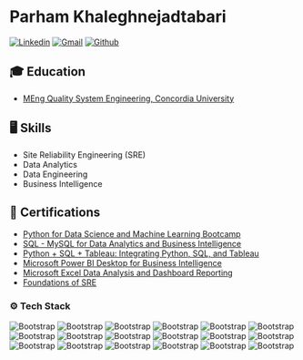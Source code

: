 # Parham Khaleghnejadtabari

[![Linkedin](https://img.shields.io/badge/-LinkedIn-blue?style=flat&logo=Linkedin&logoColor=white)](https://www.linkedin.com/in/parhamknt/)
[![Gmail](https://img.shields.io/badge/-Gmail-c14438?style=flat&logo=Gmail&logoColor=white)](mailto:parhamknt@gmail.com)
[![Github](https://img.shields.io/github/followers/Parhamknt?label=Follow&style=social)](https://github.com/ParhamKnt)

## 🎓 Education
- [MEng Quality System Engineering, Concordia University](https://concordia.ca)

## 🖥 Skills

- Site Reliability Engineering (SRE)
- Data Analytics
- Data Engineering
- Business Intelligence

## 🏅 Certifications
- [Python for Data Science and Machine Learning Bootcamp](https://www.udemy.com/certificate/UC-0cff1a31-5d77-4234-81e0-b03b2a63c028/)
- [SQL - MySQL for Data Analytics and Business Intelligence](https://www.udemy.com/certificate/UC-5e9cc915-edaf-4de8-ba93-5f332c3ac146/)
- [Python + SQL + Tableau: Integrating Python, SQL, and Tableau](https://www.udemy.com/certificate/UC-15c4eb1c-c1a4-4b09-88d8-588a15a049e0/)
- [Microsoft Power BI Desktop for Business Intelligence](https://ude.my/UC-b7eae091-4614-4b36-92a4-8eee161366a8/)
- [Microsoft Excel Data Analysis and Dashboard Reporting](https://ude.my/UC-db70f7b0-2557-46b5-953f-5831281c328a/)
- [Foundations of SRE](https://www.credly.com/badges/3d588ae0-6b56-4ade-b394-0ddeb8936d7e/linked_in_profile)
  
### ⚙️ Tech Stack

![Bootstrap](https://img.shields.io/badge/-Python-05122A?style=flat-square&logo=Python&color=353535) ![Bootstrap](https://img.shields.io/badge/-Pandas-05122A?style=flat-square&logo=Pandas&color=353535) ![Bootstrap](https://img.shields.io/badge/-Numpy-05122A?style=flat-square&logo=Numpy&color=353535) ![Bootstrap](https://img.shields.io/badge/-Matplotlib-05122A?style=flat-square&logo=Matplotlib&color=353535) ![Bootstrap](https://img.shields.io/badge/-Scikit%20Learn-05122A?style=flat-square&logo=Scikit-Learn&color=353535)  ![Bootstrap](https://img.shields.io/badge/-Docker-05122A?style=flat-square&logo=Docker&color=353535) ![Bootstrap](https://img.shields.io/badge/-Kubernetes-05122A?style=flat-square&logo=Kubernetes&color=353535) ![Bootstrap](https://img.shields.io/badge/-Grafana-05122A?style=flat-square&logo=Grafana&color=353535) ![Bootstrap](https://img.shields.io/badge/-Prometheus-05122A?style=flat-square&logo=Prometheus&color=353535) ![Bootstrap](https://img.shields.io/badge/-Loki-05122A?style=flat-square&logo=Loki&color=353535) ![Bootstrap](https://img.shields.io/badge/-Tableau-05122A?style=flat-square&logo=tableau&color=353535) ![Bootstrap](https://img.shields.io/badge/-MySQL-05122A?style=flat-square&logo=MySQL&color=353535) ![Bootstrap](https://img.shields.io/badge/-Oracle-05122A?style=flat-square&logo=Oracle&color=353535) ![Bootstrap](https://img.shields.io/badge/-PowerBI-05122A?style=flat-square&logo=https://gist.githubusercontent.com/ParhamKnt/e6975f65d79df1cc814f6cf60bbb8687/raw/d5c848b6de6d9f5a14796ee2ada6bbc393965fe6/gistfile1.txt&color=353535)  ![Bootstrap](https://img.shields.io/badge/-Visual%20Studio%20Code-05122A?style=flat-square&logo=Visual-Studio-Code&color=353535) ![Bootstrap](https://img.shields.io/badge/-Bash-05122A?style=flat-square&logo=gnubash&color=353535) ![Bootstrap](https://img.shields.io/badge/-Jenkins-05122A?style=flat-square&logo=jenkins&color=353535) ![Bootstrap](https://img.shields.io/badge/-Git-05122A?style=flat-square&logo=git&color=353535)

